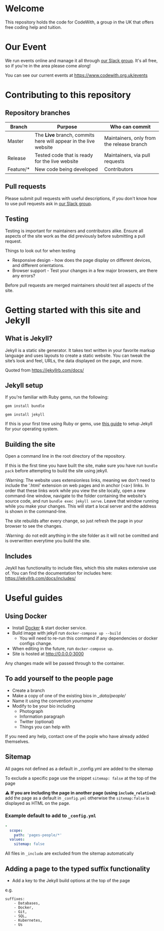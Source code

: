 # Welcome
This repository holds the code for CodeWith, a group in the UK that offers free coding help and tuition.

# Our Event
We run events online and manage it all through 
[our Slack group](https://www.codewith.org.uk/contact).
It's all free, so if you're in the area please come along!

You can see our current events at https://www.codewith.org.uk/events

# Contributing to this repository
## Repository branches

Branch | Purpose | Who can commit
------------ | ------------- | ---------------
Master | The **Live** branch, commits here will appear in the live website | Maintainers, only from the release branch
Release | Tested code that is ready for the live website | Maintainers, via pull requests
Feature/* | New code being developed | Contributors 

## Pull requests

Please submit pull requests with useful descriptions, if you don't know how to use pull requests ask in [our Slack group](https://www.codewith.org.uk/contact).


## Testing 

Testing is important for maintainers and contributors alike. Ensure all aspects of the site work as the did previously before submitting a pull request. 

Things to look out for when testing

* Responsive design - how does the page display on different devices, and different orientations.
* Browser support - Test your changes in a few major browsers, are there any errors?

Before pull requests are merged maintainers should test all aspects of the site. 

# Getting started with this site and Jekyll

## What is Jekyll?

Jekyll is a static site generator. It takes text written in your favorite markup language and uses layouts to create a static website. You can tweak the site’s look and feel, URLs, the data displayed on the page, and more.

Quoted from https://jekyllrb.com/docs/

## Jekyll setup

If you're familiar with Ruby gems, run the following:

`gem install bundle`

`gem install jekyll`

If this is your first time using Ruby or gems, use [this guide](https://jekyllrb.com/docs/installation/) to setup Jekyll for your operating system.

## Building the site

Open a command line in the root directory of the repository.

If this is the first time you have built the site, make sure you have run `bundle pack` before attempting to build the site using jekyll.

:Warning: The website uses extensionless links, meaning we don't need to include the '.html' extension on web pages and in anchor (&lt;a&gt;) links. In order that these links work while you view the site locally, open a new command-line window, navigate to the folder containing the website's source code, and run `bundle exec jekyll serve`. Leave that window running while you make your changes. This will start a local server and the address is shown in the command-line.

The site rebuilds after every change, so just refresh the page in your browser to see the changes. 

:Warning: do not edit anything in the site folder as it will not be comitted and is overwritten everytime you build the site.



## Includes

Jeykll has functionality to include files, which this site makes extensive use of. You can find the documentation for includes here: https://jekyllrb.com/docs/includes/

# Useful guides

## Using Docker

* Install [Docker](https://www.docker.com/get-started/) & start docker service.
* Build image with jekyll run `docker-compose up --build` 
  * You will need to re-run this command if any dependencies or docker configs change.
* When editing in the future, run `docker-compose up`.
* Site is hosted at http://0.0.0.0:3000

Any changes made will be passed through to the container. 

## To add yourself to the people page

* Create a branch
* Make a copy of one of the existing bios in *_data/people/*
* Name it using the convention *yourname* 
* Modify to be your bio including
    * Photograph
    * Information paragraph
    * Twitter (optional)
    * Things you can help with

If you need any help, contact one of the pople who have already added themselves.

## Sitemap
All pages not defined as a default in _config.yml are added to the sitemap

To exclude a specific page use the snippet `sitemap: false` at the top of the page

:warning: **If you are including the page in another page (using `include_relative`)**: add the page as a default in `_config.yml` otherwise the `sitemap:false` is displayed as HTML on the page.

### Example default to add to `_config.yml`
```yml
-
  scope:
    path: 'pages-people/*'
  values:
    sitemap: false
```

All files in `_include` are excluded from the sitemap automatically
## Adding a page to the typed suffix functionality

* Add a key to the Jekyll build options at the top of the page

e.g. 

```
suffixes:
    - Databases,
    - Docker,
    - Git,
    - SQL,
    - Kubernetes,
    - Us
```



